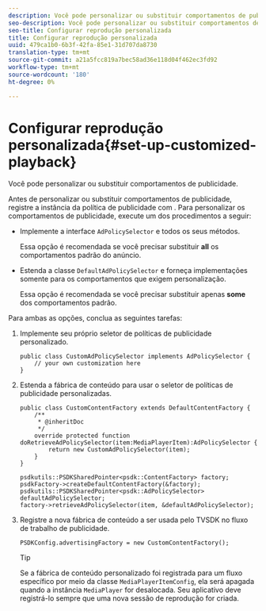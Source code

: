 ```yaml
---
description: Você pode personalizar ou substituir comportamentos de publicidade.
seo-description: Você pode personalizar ou substituir comportamentos de publicidade.
seo-title: Configurar reprodução personalizada
title: Configurar reprodução personalizada
uuid: 479ca1b0-6b3f-42fa-85e1-31d707da8730
translation-type: tm+mt
source-git-commit: a21a5fcc819a7bec58ad36e118d04f462ec3fd92
workflow-type: tm+mt
source-wordcount: '180'
ht-degree: 0%

---
```



# Configurar reprodução personalizada{#set-up-customized-playback}

Você pode personalizar ou substituir comportamentos de publicidade.

Antes de personalizar ou substituir comportamentos de publicidade, registre a instância da política de publicidade com .
Para personalizar os comportamentos de publicidade, execute um dos procedimentos a seguir:

* Implemente a interface `AdPolicySelector` e todos os seus métodos.

   Essa opção é recomendada se você precisar substituir **all** os comportamentos padrão do anúncio.

* Estenda a classe `DefaultAdPolicySelector` e forneça implementações somente para os comportamentos que exigem personalização.

   Essa opção é recomendada se você precisar substituir apenas **some** dos comportamentos padrão.

Para ambas as opções, conclua as seguintes tarefas:

1. Implemente seu próprio seletor de políticas de publicidade personalizado.

   ```
   public class CustomAdPolicySelector implements AdPolicySelector { 
       // your own customization here 
   }
   ```

1. Estenda a fábrica de conteúdo para usar o seletor de políticas de publicidade personalizadas.

   ```
   public class CustomContentFactory extends DefaultContentFactory { 
       /** 
        * @inheritDoc 
        */ 
       override protected function doRetrieveAdPolicySelector(item:MediaPlayerItem):AdPolicySelector { 
           return new CustomAdPolicySelector(item); 
       } 
   }
   ```

   ```
   psdkutils::PSDKSharedPointer<psdk::ContentFactory> factory; 
   psdkFactory->createDefaultContentFactory(&factory); 
   psdkutils::PSDKSharedPointer<psdk::AdPolicySelector> defaultAdPolicySelector; 
   factory->retrieveAdPolicySelector(item, &defaultAdPolicySelector);
   ```

1. Registre a nova fábrica de conteúdo a ser usada pelo TVSDK no fluxo de trabalho de publicidade.

   ```
   PSDKConfig.advertisingFactory = new CustomContentFactory();
   ```

   >[!TIP]
   >
   >Se a fábrica de conteúdo personalizado foi registrada para um fluxo específico por meio da classe `MediaPlayerItemConfig`, ela será apagada quando a instância `MediaPlayer` for desalocada. Seu aplicativo deve registrá-lo sempre que uma nova sessão de reprodução for criada.